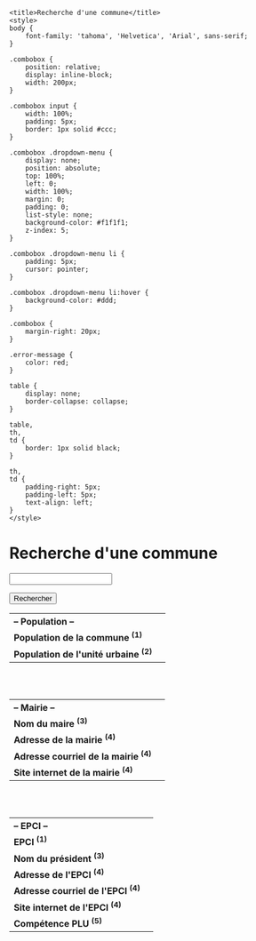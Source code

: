 <html lang="fr">

<head>
	<meta charset="UTF-8">
	<meta name="viewport" content="width=device-width, initial-scale=1.0">
	<meta http-equiv="Content-Security-Policy" content="default-src 'none'; script-src 'self' ; connect-src 'self' https://geo.api.gouv.fr https://api-lannuaire.service-public.fr; frame-ancestors 'none';">
	<meta http-equiv="X-Content-Type-Options" content="nosniff">
	<meta name="referrer" content="strict-origin">
	<meta http-equiv="Strict-Transport-Security" content="max-age=63072000; includeSubDomains; preload">
	<script src="https://cdn.jsdelivr.net/npm/validator@13.12.0/validator.min.js"></script>

	<title>Recherche d'une commune</title>
	<style>
	body {
		font-family: 'tahoma', 'Helvetica', 'Arial', sans-serif;
	}
	
	.combobox {
		position: relative;
		display: inline-block;
		width: 200px;
	}
	
	.combobox input {
		width: 100%;
		padding: 5px;
		border: 1px solid #ccc;
	}
	
	.combobox .dropdown-menu {
		display: none;
		position: absolute;
		top: 100%;
		left: 0;
		width: 100%;
		margin: 0;
		padding: 0;
		list-style: none;
		background-color: #f1f1f1;
		z-index: 5;
	}
	
	.combobox .dropdown-menu li {
		padding: 5px;
		cursor: pointer;
	}
	
	.combobox .dropdown-menu li:hover {
		background-color: #ddd;
	}
	
	.combobox {
		margin-right: 20px;
	}
	
	.error-message {
		color: red;
	}
	
	table {
		display: none;
		border-collapse: collapse;
	}
	
	table,
	th,
	td {
		border: 1px solid black;
	}
	
	th,
	td {
		padding-right: 5px;
		padding-left: 5px;
		text-align: left;
	}
	</style>
</head>

<body>
	<h1>Recherche d'une commune</h1>
		<div class="combobox">
		<input type="text" id="communeInput" name="commune" autocomplete="off">
		<ul id="commune-list" class="dropdown-menu"></ul>
	</div>
	<button id="rechercherBtn">Rechercher</button>
	<div id="resultatCommune"></div>
	<div id="infos"></div>
	<table>
		<tr>
			<th colspan="2" style="text-align: left;"><b>– Population –</b></th>
		</tr>
		<tr>
			<td><b>Population de la commune <sup>(1)</sup></b></td>
			<td id="populationInfo"></td>
		</tr>
		<tr>
			<td><b>Population de l'unité urbaine <sup>(2)</sup></b></td>
			<td id="popUrbaineInfo"></td>
		</tr>
	</table>
	<br>
	<br>
	<table>
		<tr>
			<th colspan="2" style="text-align: left;"><b>– Mairie –</b></th>
		</tr>
		<tr>
			<td><b>Nom du maire <sup>(3)</sup></b></td>
			<td id="nomdumaire"></td>
		</tr>
		<tr>
			<td><b>Adresse de la mairie <sup>(4)</sup></b></td>
			<td id="adressemairie"></td>
		</tr>
		<tr>
			<td><b>Adresse courriel de la mairie <sup>(4)</sup></b></td>
			<td id="courrielmairie"></td>
		</tr>
		<tr>
			<td><b>Site internet de la mairie <sup>(4)</sup></b></td>
			<td id="sitemairie"></td>
		</tr>
	</table>
	<br>
	<br>
	<table>
		<tr>
			<th colspan="2" style="text-align: left;"><b>– EPCI –</b></th>
		</tr>
		<tr>
			<td><b>EPCI <sup>(1)</sup></b></td>
			<td id="epciInfo"></td>
		</tr>
		<tr>
			<td><b>Nom du président <sup>(3)</sup></b></td>
			<td id="nomdupresident"></td>
		</tr>
		<tr>
			<td><b>Adresse de l'EPCI <sup>(4)</sup></b></td>
			<td id="adresseEpci"></td>
		</tr>
		<tr>
			<td><b>Adresse courriel de l'EPCI <sup>(4)</sup></b></td>
			<td id="courrielEpci"></td>
		</tr>
		<tr>
			<td><b>Site internet de l'EPCI <sup>(4)</sup></b></td>
			<td id="siteEpci"></td>
		</tr>
		<tr>
			<td><b>Compétence PLU <sup>(5)</sup></b></td>
			<td id="competencePLU"></td>
		</tr>
	</table>
	<br>
	<script>
	document.addEventListener('DOMContentLoaded', function() {
const communeInput = document.getElementById("communeInput");
const communeList = document.getElementById("commune-list");
const rechercherBtn = document.getElementById("rechercherBtn");
const infosElement = document.getElementById("infos");
		let lastSearchTimeout;
		let selectedCodeCommune;
		
function updateElementText(elementId, text) {
    const element = document.getElementById(elementId);
    if (element && typeof text === 'string') {
        element.textContent = sanitizeText(text);
    } else {
        element.textContent = 'Données non disponibles';
    }
}


async function fetchCsvData(url) {
    try {
        const response = await fetch(url, {
    method: 'GET'
});
        if (!response.ok) {
            throw new Error(`Erreur réseau : ${response.status} ${response.statusText}`);
        }
        const text = await response.text();
        const data = parseCsv(text);
        return data.slice(1);
    } catch (error) {
        console.error("Erreur lors de la récupération du fichier CSV :", error);
        showError();
        return null;
    }
}

function parseCsv(text, separator = ';') {
    const lines = text.trim().split('\n');
    return lines.map(line => line.split(separator));
}

async function handlePluData(codeEpci) {
    try {
        const pluResponse = await fetch('https://raw.githubusercontent.com/PaysagesdeFrance/pdf/main/plu', {
    method: 'GET'
});
        if (!pluResponse.ok) {
            throw new Error(`Erreur réseau : ${pluResponse.status} ${pluResponse.statusText}`);
        }
        const pluText = await pluResponse.text();
        const lines = pluText.split('\n');
        const line = lines.find(line => line.startsWith(`${codeEpci},`));
        if (line) {
            const uuValues = line.split(',');
            const numAssocie = uuValues[1];
            let message = "";
            if (numAssocie === "0") {
                message = "non";
            } else if (numAssocie === "1") {
                message = "oui";
            } else {
                message = "Valeur inconnue";
            }
            document.getElementById('competencePLU').textContent = sanitizeText(message);
        } else {
            document.getElementById('competencePLU').textContent = "Information non disponible";
        }
    } catch (error) {
        console.error("Erreur lors de la récupération des données PLU :", error);
        showError();
    }
}


function handlePopulationData(data) {
    if (!Array.isArray(data) || data.length === 0 || typeof data[0] !== 'object' || typeof data[0].population !== 'number') {
        showError();
        updateElementText('populationInfo', 'Données non disponibles');
        return;
    }

    const population = data[0].population;
    if (Number.isInteger(population) && population >= 0 && population <= 100000000) {
        updateElementText('populationInfo', `${population} habitants`);
    } else {
        updateElementText('populationInfo', 'Données non disponibles');
    }
}



function handleEpciData(data) {
    if (!Array.isArray(data) || data.length === 0 || typeof data[0] !== 'object' || !data[0].epci || typeof data[0].epci.nom !== 'string' || typeof data[0].codeEpci !== 'string') {
        showError();
        updateElementText('epciInfo', 'Données non disponibles');
        return;
    }

    const epci = data[0].epci;
    const nomEpci = epci.nom || 'Non disponible';
    const codeEpci = data[0].codeEpci;

    updateElementText('epciInfo', `${nomEpci} – (SIREN : ${codeEpci})`);

    if (codeEpci && codeEpci !== "200054781") {
        fetchAdresse(codeEpci, "epci");
        fetchNomEluOuPresident("president", codeEpci);
    } else {
        updateElementText('epciInfo', `Métropole du Grand Paris – dépend d'un EPT`);
    }
}



function handleMaireData(codeCommune) {
    fetchNomEluOuPresident("maire", codeCommune);
    fetchAdresse(codeCommune, "mairie");
}

async function handleUniteUrbaineData(codeCommune) {
    try {
        const inseeResponse = await fetch('https://raw.githubusercontent.com/PaysagesdeFrance/pdf/main/insee', {
    method: 'GET'
});
        if (!inseeResponse.ok) {
            throw new Error(`Erreur réseau : ${inseeResponse.status} ${inseeResponse.statusText}`);
        }
        const inseeText = await inseeResponse.text();
        const inseeLines = inseeText.split('\n');
        const inseeLine = inseeLines.find(line => line.startsWith(`${codeCommune},`));

        if (inseeLine) {
            const values = inseeLine.split(',');
            const numUniteUrbaine = values[1].substring(0, 5);
            const uuResponse = await fetch('https://raw.githubusercontent.com/PaysagesdeFrance/pdf/main/uu', {
    method: 'GET'
});
            if (!uuResponse.ok) {
                throw new Error(`Erreur réseau : ${uuResponse.status} ${uuResponse.statusText}`);
            }
            const uuText = await uuResponse.text();
            const uuLines = uuText.split('\n');
            const uuLine = uuLines.find(uuLine => uuLine.includes(`${numUniteUrbaine},`));

            if (uuLine) {
                const uuValues = uuLine.split(',');
                const numAssocie = parseInt(uuValues[1], 10);
                let populationUrbainMessage = "";

                if (numAssocie <= 5) {
                    populationUrbainMessage = "inférieure à 100000 habitants";
                } else if (numAssocie === 8) {
                    populationUrbainMessage = "unité urbaine de Paris";
                } else if (numAssocie === 6 || numAssocie === 7) {
                    populationUrbainMessage = "supérieure à 100000 habitants";
                } else {
                    populationUrbainMessage = "Aucune condition spécifiée";
                }
                document.getElementById('popUrbaineInfo').textContent = sanitizeText(populationUrbainMessage);
            } else {
                document.getElementById('popUrbaineInfo').textContent = "hors unité urbaine";
            }
        } else {
            document.getElementById('popUrbaineInfo').textContent = "Information non disponible";
        }
    } catch (error) {
        console.error("Une erreur s'est produite lors de la récupération des données :", error);
        showError();
    }
}


function handleSearch() {
    const nomCommune = sanitizeText(communeInput.value.trim());
    infosElement.textContent = '';
    
    if (selectedCodeCommune) {
        fetchData(selectedCodeCommune);
        document.querySelectorAll("table").forEach(table => {
            table.style.display = "table";
        });
    } else {
        showError('Veuillez entrer le nom d\'une commune.');
    }
}


function showError(userMessage = "Une erreur s'est produite. Veuillez réessayer plus tard.") {
    const infosElement = document.getElementById("infos");
    infosElement.textContent = userMessage;
    console.error("Détails de l'erreur :", new Error().stack);
}


function hideCommuneList() {
    communeList.innerHTML = '';
    communeList.style.display = 'none';
}

function showCommuneList() {
    communeList.style.display = 'block';
}

function debounce(func, delay) {
    let debounceTimer;
    return function() {
        const context = this;
        const args = arguments;
        clearTimeout(debounceTimer);
        debounceTimer = setTimeout(() => func.apply(context, args), delay);
    };
}

communeInput.addEventListener("input", debounce(function() {
    var communeName = this.value;
    if (!validateInput(communeName, 'text', 50)) {
        showError();
        hideCommuneList();
        return;
    }
    if (communeName.length >= 1) {
        fetchCommunes(communeName);
    } else {
        hideCommuneList();
    }
}, 300));



async function fetchCommunes(communeName) {
    try {
        const response = await fetch(`https://geo.api.gouv.fr/communes?nom=${communeName}&limit=13`);
        if (!response.ok) {
            throw new Error("Erreur réseau lors de la récupération des communes.");
        }
        const data = await response.json();

        if (!Array.isArray(data) || data.length === 0) {
            throw new Error("Les données retournées par l'API sont invalides ou vides.");
        }

        communeList.innerHTML = '';
        data.forEach(function(commune) {
            if (typeof commune.nom !== 'string' || typeof commune.codeDepartement !== 'string' || typeof commune.code !== 'string') {
                console.warn("Données de la commune invalides : ", commune);
                return;
            }

            const listItem = document.createElement("li");
            listItem.textContent = `${sanitizeText(commune.nom)} (${sanitizeText(commune.codeDepartement)})`;
            listItem.addEventListener("click", function() {
                selectedCodeCommune = commune.code;
                communeInput.value = commune.nom;
                hideCommuneList();
                infosElement.textContent = '';

                document.getElementById('resultatCommune').textContent = '';
                document.getElementById('populationInfo').textContent = '';
                document.getElementById('popUrbaineInfo').textContent = '';
                document.getElementById('epciInfo').textContent = '';
                document.getElementById('nomdumaire').textContent = '';
                document.getElementById('adressemairie').textContent = '';
                document.getElementById('courrielmairie').textContent = '';
                document.getElementById('sitemairie').textContent = '';
                document.getElementById('nomdupresident').textContent = '';
                document.getElementById('adresseEpci').textContent = '';
                document.getElementById('courrielEpci').textContent = '';
                document.getElementById('siteEpci').textContent = '';
                document.getElementById('competencePLU').textContent = '';

                const resultatCommune = document.getElementById('resultatCommune');
                const h2Element = document.createElement('h2');
                h2Element.textContent = `– ${commune.nom} (${commune.codeDepartement}) – code INSEE ${selectedCodeCommune}`;
                resultatCommune.textContent = '';
                resultatCommune.appendChild(h2Element);

                if (resultatCommune.textContent.trim() !== "") {
                    rechercherBtn.focus();
                }
            });
            communeList.appendChild(listItem);
        });
        showCommuneList();
    } catch (error) {
        showError();
        console.error("Détails de l'erreur :", error);
    }
}


document.addEventListener("click", function(event) {
    if (!communeInput.contains(event.target) && !communeList.contains(event.target)) {
        hideCommuneList();
    }
});

rechercherBtn.addEventListener("click", handleSearch);

// Nouvelle fonction de validation centralisée
function validateInput(text, type = 'text', maxLength = 100) {
    if (!validator.isLength(text, { min: 1, max: maxLength })) {
        return false;
    }

    switch (type) {
        case 'text':
            return validator.isAlphanumeric(text, 'fr-FR', { ignore: " '-" });
        case 'number':
            return validator.isNumeric(text);
        case 'email':
            return validator.isEmail(text);
        default:
            return false;
    }
}


function sanitizeText(text) {
    return validator.escape(text);
}


async function fetchNomEluOuPresident(typeElu, code) {
    const csvUrlMaire = "https://static.data.gouv.fr/resources/repertoire-national-des-elus-1/20241031-095338/elus-maires-mai.csv";
    const csvUrlPresident = "https://static.data.gouv.fr/resources/repertoire-national-des-elus-1/20241031-095210/elus-conseillers-communautaires-epci.csv";
    const csvUrl = typeElu === "maire" ? csvUrlMaire : csvUrlPresident;
    
    const data = await fetchCsvData(csvUrl);
    if (!data) {
        showError();
        return;
    }

    let found = false;
    for (let i = 0; i < data.length; i++) {
        const row = data[i];
        const codeIndex = 4;
        const fonctionIndex = 15;

        if (parseInt(row[codeIndex]) === parseInt(code) &&
            (typeElu === "maire" || row[fonctionIndex] === "Président du conseil communautaire")) {

            const nomElu = row[typeElu === "maire" ? 6 : 8];
            const prenomElu = row[typeElu === "maire" ? 7 : 9];
            let sexeElu = row[typeElu === "maire" ? 8 : 10];

            if (typeof nomElu === 'string' && typeof prenomElu === 'string' && validateInput(nomElu,'text') && validateInput(prenomElu,'text')) {
                sexeElu = sexeElu === "M" ? "M." : (sexeElu === "F" ? "Mme" : "");
                const infoText = typeElu === "maire" ? "nomdumaire" : "nomdupresident";
document.getElementById(infoText).textContent = `${sexeElu} ${sanitizeText(nomElu)} ${sanitizeText(prenomElu)}`;
                found = true;
                break;
            } else {
                console.warn("Données de l'élu invalides : ", nomElu, prenomElu);
                showError();
            }
        }
    }

    if (!found) {
        console.warn("Aucun élu correspondant trouvé pour le code :", code);
        showError();
    }
}

async function fetchAdresse(code, type) {
    const isMairie = type === 'mairie';
    const endpoint = isMairie ? `code_insee_commune%3A%22${code}%22` : `siren%3A%22${code}%22`;
    const apiUrl = `https://api-lannuaire.service-public.fr/api/explore/v2.1/catalog/datasets/api-lannuaire-administration/records?select=pivot%2Csite_internet%2Cnom%2Cadresse_courriel%2Cadresse&where=${endpoint}&limit=100`;

    try {
        const response = await fetch(apiUrl, {
    method: 'GET'
});
        if (!response.ok) {
            throw new Error(`Erreur réseau : ${response.status} ${response.statusText}`);
        }
        const data = await response.json();

        if (!Array.isArray(data.results) || data.results.length === 0) {
            throw new Error("Données d'adresse non disponibles ou format inattendu.");
        }

        const record = data.results.find(record => {
            const pivotData = record.pivot ? JSON.parse(record.pivot) : [];
            return (
                (isMairie && pivotData.some(item => item.type_service_local === "mairie") && record.nom.startsWith("Mairie - ")) || 
                (!isMairie && pivotData.some(item => item.type_service_local === "epci"))
            );
        });

        if (record && record.adresse) {
            const adresseData = JSON.parse(record.adresse);
            const adresseComplete = [
                adresseData[0].numero_voie || '',
                adresseData[0].complement1 || '',
                adresseData[0].complement2 || '',
                adresseData[0].service_distribution || '',
                adresseData[0].code_postal || '',
                adresseData[0].nom_commune || ''
            ].filter(Boolean).join(' - ');

            if (adresseComplete) {
                const infoText = isMairie ? "adressemairie" : "adresseEpci";
                document.getElementById(infoText).textContent = sanitizeText(adresseComplete);
            } else {
                console.warn("Adresse vide ou non valide :", adresseComplete);
            }

            if (record.adresse_courriel) {
                const infoText = isMairie ? "courrielmairie" : "courrielEpci";
                document.getElementById(infoText).textContent = sanitizeText(record.adresse_courriel);
            }

            const siteInternetJSON = record.site_internet;
            if (siteInternetJSON) {
                const siteInternetData = JSON.parse(siteInternetJSON);
                const siteInternet = siteInternetData.length > 0 ? siteInternetData[0].valeur : '';
                const infoText = isMairie ? "sitemairie" : "siteEpci";
                if (siteInternet) {
const anchorElement = document.createElement("a");
anchorElement.href = siteInternet;
anchorElement.textContent = siteInternet;
anchorElement.target = "_blank";
document.getElementById(infoText).textContent = '';
document.getElementById(infoText).appendChild(anchorElement);

                }
            }
        } else {
            throw new Error("Aucune information sur la Mairie ou l'EPCI trouvée.");
        }
    } catch (error) {
        console.error("Erreur lors de la récupération des données :", error);
        showError();
    }
}


function validateApiResponse(data, expectedFields) {
    return expectedFields.every(field => field in data);
}

async function fetchData(selectedCodeCommune) {
    const apiUrl = `https://geo.api.gouv.fr/communes?code=${selectedCodeCommune}&fields=code,population,codeEpci,epci,siren`;

    try {
        const response = await fetch(apiUrl);
        if (!response.ok) {
            throw new Error(`Erreur réseau : ${response.status} ${response.statusText}`);
        }
        const data = await response.json();

        if (data.length > 0 && validateApiResponse(data[0], ['code', 'population', 'epci', 'siren'])) {
            const codeCommune = data[0].code;
            const codeEpci = data[0].codeEpci;

            // Utilisation de Promise.all pour exécuter les fonctions en parallèle
            await Promise.all([
                handlePopulationData(data),
                handleEpciData(data),
                handleMaireData(codeCommune),
                handleUniteUrbaineData(codeCommune),
                codeEpci ? handlePluData(codeEpci) : Promise.resolve()
            ]);

            if (codeEpci && codeEpci === "200054781") {
                document.getElementById('epciInfo').textContent = `Métropole du Grand Paris – dépend d'un EPT`;
            }
        } else {
            showError();
        }
    } catch (error) {
        console.error("Une erreur s'est produite lors de la récupération des données de l'API :", error);
        showError();
    }
}

	});
	</script>


	<hr> <b>Sources :</b>
	<ul style="list-style-type:square">
		<li>(1) API gouvernementale : <a href="https://geo.api.gouv.fr/decoupage-administratif/communes" target="_blank">https://geo.api.gouv.fr/decoupage-administratif/communes</a></li>
		<li>(2) informations mises à jour manuellement – valable au 1er janvier 2024 – source : <a href="https://www.insee.fr/fr/information/4802589" target="_blank">https://www.insee.fr/fr/information/4802589</a></li>
		<li>(3) OpenData gouvernemental : Ministère de l'Intérieur et des Outre-Mer – <a href="https://www.data.gouv.fr/fr/datasets/repertoire-national-des-elus-1/" target="_blank">https://www.data.gouv.fr/fr/datasets/repertoire-national-des-elus-1/</a></li>
		<li>(4) API gouvernementale : <a href="https://api-lannuaire.service-public.fr/explore/dataset/api-lannuaire-administration" target="_blank">https://api-lannuaire.service-public.fr/explore/dataset/api-lannuaire-administration</a></li>
		<li>(5) informations mises à jour manuellement – valable au 1er juillet 2024 – source : <a href="https://www.banatic.interieur.gouv.fr/" target="_blank">https://www.banatic.interieur.gouv.fr/</a></li>

	</ul>

	<hr> <b>Historique :</b>
	<ul style="list-style-type:square">
 		<li>version 1.20a du 11/02/2025 : Mise à jour des fichiers des noms des maires et présidents d'EPCI</li>
 		<li>version 1.19g du 27/10/2024 : Amélioration de la simplicité</li>
 		<li>version 1.18t du 26/10/2024 : Amélioration de la sécurité</li>
 		<li>version 1.17b du 24/10/2024 : Amélioration de la sécurité</li>
 		<li>version 1.16g du 21/10/2024 : Amélioration de la sécurité</li>
   		<li>version 1.15m du 20/10/2024 : Amélioration de la sécurité</li>
 		<li>version 1.14u du 19/10/2024 : Amélioration de la sécurité</li>
		<li>version 1.13h du 18/10/2024 : Amélioration de la sécurité</li>
  		<li>version 1.12f du 17/10/2024 : Amélioration de la sécurité</li>
 		<li>version 1.11g du 03/09/2024 : Résolution d'un bug - suppression de l'integrity de Axios</li>
 		<li>version 1.10c du 01/09/2024 : Modification de integrity de Axios suite à mise à jour (1.7.7) et de jQuery</li>
		<li>version 1.09b du 25/08/2024 : Modification de integrity de Axios suite à mise à jour (1.7.5)</li>
  		<li>version 1.08c du 06/08/2024 : Modification de integrity de Axios suite à mise à jour (1.7.3), remplacement de csvUrlMaire et de csvUrlPresident, mise à jour de la source (5)</li>
		<li>version 1.07c du 03/06/2024 : suppression de la balise meta http-equiv="X-Frame-Options" content="SAMEORIGIN", modification de integrity de Axios, ajout de Axios dans la liste des librairies</li>
 		<li>version 1.06c du 22/03/2024 : Mise à jour du CSP</li>
		<li>version 1.05a du 18/03/2024 : Mise à jour des bases de données compétence PLU et unité urbaine</li>
 		<li>version 1.04t du 17/03/2024 : Implantation Content Security Policy header, Subresource integrity, X-Content-Type-Options header, X-Frame-Options header, referrer-policy header</li>
		<li>version 1.03a du 14/01/2024 : Suppression du style imposé par Github Pages</li>
 		<li>version 1.02a du 13/01/2024 : Migration du code principal vers Github et adaptation</li>
		<li>version 1.01a du 11/01/2024 : Ajout des liens hypertextes</li>
		<li>version 1.0a du 01/01/2024 : Mise en ligne</li>
	</ul>
	<hr>
 <script>
document.addEventListener('DOMContentLoaded', function() {
  var githubLink = document.querySelector('h1 a[href="https://paysagesdefrance.github.io/"]');
  var unwantedStyle = document.querySelector('link[href^="/assets/css/style.css"]');
  if (githubLink) {
    githubLink.parentElement.style.display = 'none';
  }
  if (unwantedStyle) {
    unwantedStyle.parentNode.removeChild(unwantedStyle);
  }});
</script>


 </body>

</html>
